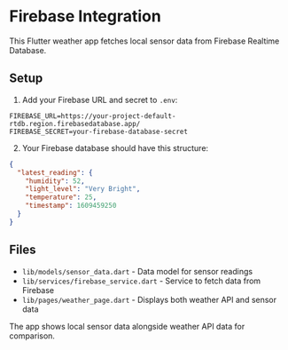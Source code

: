 # Firebase Integration

This Flutter weather app fetches local sensor data from Firebase Realtime Database.

## Setup

1. Add your Firebase URL and secret to `.env`:

```
FIREBASE_URL=https://your-project-default-rtdb.region.firebasedatabase.app/
FIREBASE_SECRET=your-firebase-database-secret
```

2. Your Firebase database should have this structure:

```json
{
  "latest_reading": {
    "humidity": 52,
    "light_level": "Very Bright",
    "temperature": 25,
    "timestamp": 1609459250
  }
}
```

## Files

- `lib/models/sensor_data.dart` - Data model for sensor readings
- `lib/services/firebase_service.dart` - Service to fetch data from Firebase
- `lib/pages/weather_page.dart` - Displays both weather API and sensor data

The app shows local sensor data alongside weather API data for comparison.
